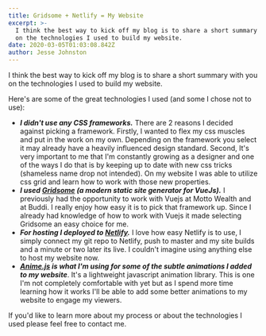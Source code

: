```yaml
---
title: Gridsome + Netlify = My Website
excerpt: >-
  I think the best way to kick off my blog is to share a short summary with you
  on the technologies I used to build my website.
date: 2020-03-05T01:03:08.842Z
author: Jesse Johnston
---
```

I think the best way to kick off my blog is to share a short summary with you on the technologies I used to build my website.

Here's are some of the great technologies I used (and some I chose not to use): 

* ***I didn't use any CSS frameworks.*** There are 2 reasons I decided against picking a framework. Firstly, I wanted to flex my css muscles and put in the work on my own. Depending on the framework you select it may already have a heavily influenced design standard. Second, It's very important to me that I'm constantly growing as a designer and one of the ways I do that is by keeping up to date with new css tricks (shameless name drop not intended). On my website I was able to utilize css grid and learn how to work with those new properties.  
* ***I used [Gridsome](https://gridsome.org/) (a modern static site generator for VueJs).*** I previously had the opportunity to work with Vuejs at Motto Wealth and at Buddi. I really enjoy how easy it is to pick that framework up. Since I already had knowledge of how to work with Vuejs it made selecting Gridsome an easy choice for me. 
* ***For hosting I deployed to [Netlify](https://www.netlify.com/).*** I love how easy Netlify is to use, I simply connect my git repo to Netlify, push to master and my site builds and a minute or two later its live. I couldn't imagine using anything else to host my website now. 
* ***[Anime.js](https://animejs.com/) is what I'm using for some of the subtle animations I added to my website***. It's a lightweight javascript animation library. This is one I'm not completely comfortable with yet but as I spend more time learning how it works I'll be able to add some better animations to my website to engage my viewers.  

If you'd like to learn more about my process or about the technologies I used please feel free to contact me.
